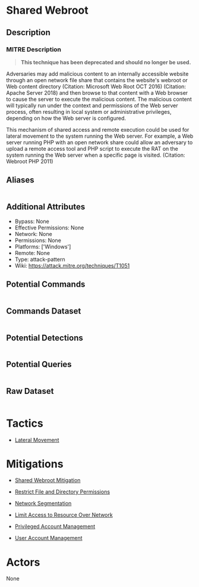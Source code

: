 
# Shared Webroot

## Description

### MITRE Description

> **This technique has been deprecated and should no longer be used.**

Adversaries may add malicious content to an internally accessible website through an open network file share that contains the website's webroot or Web content directory (Citation: Microsoft Web Root OCT 2016) (Citation: Apache Server 2018) and then browse to that content with a Web browser to cause the server to execute the malicious content. The malicious content will typically run under the context and permissions of the Web server process, often resulting in local system or administrative privileges, depending on how the Web server is configured.

This mechanism of shared access and remote execution could be used for lateral movement to the system running the Web server. For example, a Web server running PHP with an open network share could allow an adversary to upload a remote access tool and PHP script to execute the RAT on the system running the Web server when a specific page is visited. (Citation: Webroot PHP 2011)

## Aliases

```

```

## Additional Attributes

* Bypass: None
* Effective Permissions: None
* Network: None
* Permissions: None
* Platforms: ['Windows']
* Remote: None
* Type: attack-pattern
* Wiki: https://attack.mitre.org/techniques/T1051

## Potential Commands

```

```

## Commands Dataset

```

```

## Potential Detections

```json

```

## Potential Queries

```json

```

## Raw Dataset

```json

```

# Tactics


* [Lateral Movement](../tactics/Lateral-Movement.md)


# Mitigations


* [Shared Webroot Mitigation](../mitigations/Shared-Webroot-Mitigation.md)

* [Restrict File and Directory Permissions](../mitigations/Restrict-File-and-Directory-Permissions.md)
    
* [Network Segmentation](../mitigations/Network-Segmentation.md)
    
* [Limit Access to Resource Over Network](../mitigations/Limit-Access-to-Resource-Over-Network.md)
    
* [Privileged Account Management](../mitigations/Privileged-Account-Management.md)
    
* [User Account Management](../mitigations/User-Account-Management.md)
    

# Actors

None
